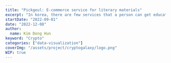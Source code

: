 ```yaml
---
title: "Pickgeul: E-commerce service for literary materials"
excerpt: "In korea, there are few services that a person can get educational materials for writing literatures. Pickgeul is a e-commerce system that I created with other people to distribute literary materials to people"
startDate: "2022-09-01"
date: "2022-12-08"
author:
  name: Kim Dong Hun
keyword: "Crypto"
categories: ["data-visualization"]
coverImg: "/assets/project/cryptogalaxy/logo.png"
WIP: true
---
```

